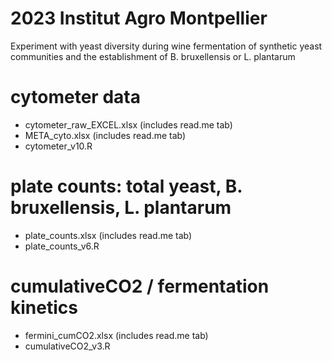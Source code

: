 # 2023 Institut Agro Montpellier 
Experiment with yeast diversity during wine fermentation of synthetic yeast communities and the establishment of B. bruxellensis or L. plantarum 

# cytometer data
- cytometer_raw_EXCEL.xlsx (includes read.me tab)
- META_cyto.xlsx (includes read.me tab)
- cytometer_v10.R

# plate counts: total yeast, B. bruxellensis, L. plantarum 
- plate_counts.xlsx (includes read.me tab)
- plate_counts_v6.R

# cumulativeCO2 / fermentation kinetics
- fermini_cumCO2.xlsx (includes read.me tab)
- cumulativeCO2_v3.R
